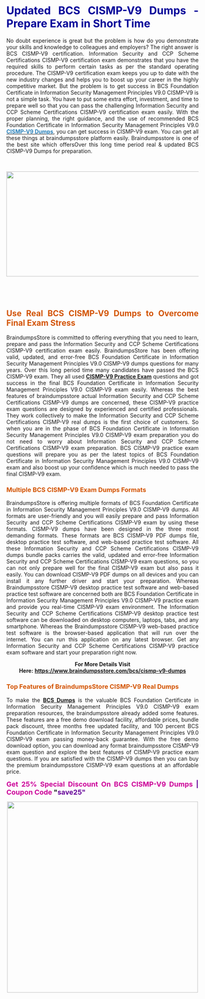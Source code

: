 <h1 style="text-align: justify;"><strong><span style="color:#000099;">Updated BCS CISMP-V9 Dumps - Prepare Exam in Short Time</span></strong></h1>

<p style="text-align: justify;">No doubt experience is great but the problem is how do you demonstrate your skills and knowledge to colleagues and employers? The right answer is BCS CISMP-V9 certification. Information Security and CCP Scheme Certifications CISMP-V9 certification exam demonstrates that you have the required skills to perform certain tasks as per the standard operating procedure. The CISMP-V9 certification exam keeps you up to date with the new industry changes and helps you to boost up your career in the highly competitive market. But the problem is to get success in BCS Foundation Certificate in Information Security Management Principles V9.0 CISMP-V9 is not a simple task. You have to put some extra effort, investment, and time to prepare well so that you can pass the challenging Information Security and CCP Scheme Certifications CISMP-V9 certification exam easily. With the proper planning, the right guidance, and the use of recommended BCS Foundation Certificate in Information Security Management Principles V9.0 <strong><a href="https://www.braindumpsstore.com/bcs/cismp-v9-dumps"><span style="color:#2980b9;">CISMP-V9 Dumps</span></a></strong>, you can get success in CISMP-V9 exam. You can get all these things at braindumpsstore platform easily. Braindumpsstore is one of the best site which offersOver this long time period real & updated BCS CISMP-V9 Dumps for preparation.</p>

<p style="text-align: justify;"> </p>

<p style="text-align: center;"><a href="https://www.braindumpsstore.com/bcs/cismp-v9-dumps"><img alt="" src="https://i.imgur.com/SuQEF8M.jpg" style="width: 700px; height: 275px;" /></a></p>

<h2 style="text-align: justify;"> </h2>

<h2 style="text-align: justify;"><strong><span style="color:#d35400;">Use Real BCS CISMP-V9 Dumps to Overcome Final Exam Stress</span></strong></h2>

<p style="text-align: justify;">BraindumpsStore is committed to offering everything that you need to learn, prepare and pass the Information Security and CCP Scheme Certifications CISMP-V9 certification exam easily. BraindumpsStore has been offering valid, updated, and error-free BCS Foundation Certificate in Information Security Management Principles V9.0 CISMP-V9 dumps questions for many years. Over this long period time many candidates have passed the BCS CISMP-V9 exam. They all used <strong><a href="https://www.braindumpsstore.com/bcs/cismp-v9-dumps">CISMP-V9 Practice Exam</a></strong> questions and got success in the final BCS Foundation Certificate in Information Security Management Principles V9.0 CISMP-V9 exam easily. Whereas the best features of braindumpsstore actual Information Security and CCP Scheme Certifications CISMP-V9 dumps are concerned, these CISMP-V9 practice exam questions are designed by experienced and certified professionals. They work collectively to make the Information Security and CCP Scheme Certifications CISMP-V9 real dumps is the first choice of customers. So when you are in the phase of BCS Foundation Certificate in Information Security Management Principles V9.0 CISMP-V9 exam preparation you do not need to worry about Information Security and CCP Scheme Certifications CISMP-V9 exam preparation. BCS CISMP-V9 practice exam questions will prepare you as per the latest topics of BCS Foundation Certificate in Information Security Management Principles V9.0 CISMP-V9 exam and also boost up your confidence which is much needed to pass the final CISMP-V9 exam.</p>

<h3 style="text-align: justify;"><strong><span style="color:#d35400;">Multiple BCS CISMP-V9 Exam Dumps Formats</span></strong></h3>

<p style="text-align: justify;">BraindumpsStore is offering multiple formats of BCS Foundation Certificate in Information Security Management Principles V9.0 CISMP-V9 dumps. All formats are user-friendly and you will easily prepare and pass Information Security and CCP Scheme Certifications CISMP-V9 exam by using these formats. CISMP-V9 dumps have been designed in the three most demanding formats. These formats are BCS CISMP-V9 PDF dumps file, desktop practice test software, and web-based practice test software. All these Information Security and CCP Scheme Certifications CISMP-V9 dumps bundle packs carries the valid, updated and error-free Information Security and CCP Scheme Certifications CISMP-V9 exam questions, so you can not only prepare well for the final CISMP-V9 exam but also pass it easily. You can download CISMP-V9 PDF dumps on all devices and you can install it any further driver and start your preparation. Whereas Braindumpsstore CISMP-V9 desktop practice test software and web-based practice test software are concerned both are BCS Foundation Certificate in Information Security Management Principles V9.0 CISMP-V9 practice exam and provide you real-time CISMP-V9 exam environment. The Information Security and CCP Scheme Certifications CISMP-V9 desktop practice test software can be downloaded on desktop computers, laptops, tabs, and any smartphone. Whereas the Braindumpsstore CISMP-V9 web-based practice test software is the browser-based application that will run over the internet. You can run this application on any latest browser. Get any Information Security and CCP Scheme Certifications CISMP-V9 practice exam software and start your preparation right now.</p>

<p style="text-align: center;"><strong>For More Details Visit Here:</strong> <strong><a href="https://www.braindumpsstore.com/bcs/cismp-v9-dumps">https://www.braindumpsstore.com/bcs/cismp-v9-dumps</a></strong></p>

<h3 style="text-align: justify;"><strong><span style="color:#d35400;">Top Features of BraindumpsStore CISMP-V9 Real Dumps</span></strong></h3>

<p style="text-align: justify;">To make the <strong><a href="https://www.braindumpsstore.com/bcs-dumps">BCS Dumps</a></strong> is the valuable BCS Foundation Certificate in Information Security Management Principles V9.0 CISMP-V9 exam preparation resources, the braindumpsstore already added some features. These features are a free demo download facility, affordable prices, bundle pack discount, three months free updated facility, and 100 percent BCS Foundation Certificate in Information Security Management Principles V9.0 CISMP-V9 exam passing money-back guarantee. With the free demo download option, you can download any format braindumpsstore CISMP-V9 exam question and explore the best features of CISMP-V9 practice exam questions. If you are satisfied with the CISMP-V9 dumps then you can buy the premium braindumpsstore CISMP-V9 exam questions at an affordable price.</p>

<p style="text-align: justify;"><strong><span style="font-size:18px;"><span style="color:#cc0099;">Get 25% Special Discount On BCS CISMP-V9 Dumps</span> <span style="color:#660099;">|</span> <span style="color:#cc0099;">Coupon Code</span> "<span style="color:#660099;">save25"</span></span></strong></p>

<p style="text-align: center;"><span style="font-size:18px;"><span style="color:#660099;"><a href="https://www.braindumpsstore.com/bcs/cismp-v9-dumps"><img alt="" src="https://i.imgur.com/Jalz4aW.jpg" style="width: 500px; height: 500px;" /></a></span></span></p>

